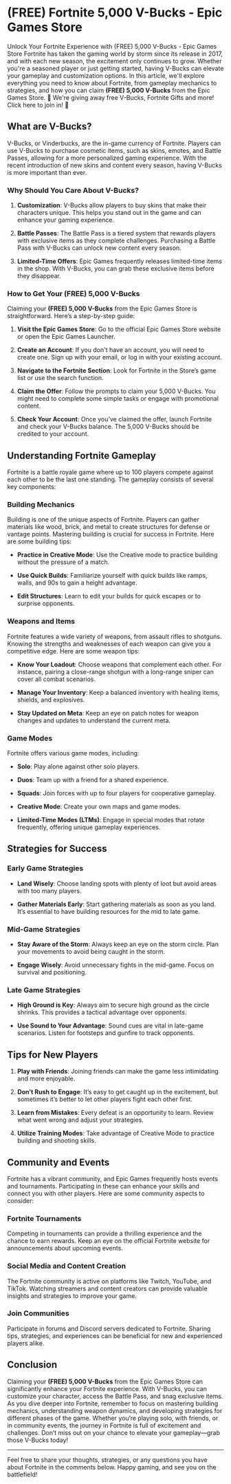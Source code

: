 # (FREE) Fortnite 5,000 V-Bucks - Epic Games Store

Unlock Your Fortnite Experience with (FREE) 5,000 V-Bucks - Epic Games Store Fortnite has taken the gaming world by storm since its release in 2017, and with each new season, the excitement only continues to grow. Whether you're a seasoned player or just getting started, having V-Bucks can elevate your gameplay and customization options. In this article, we'll explore everything you need to know about Fortnite, from gameplay mechanics to strategies, and how you can claim **(FREE) 5,000 V-Bucks** from the Epic Games Store. 🎁 We're giving away free V-Bucks, Fortnite Gifts and more! Click here to join in! 🎁

## What are V-Bucks?

V-Bucks, or Vinderbucks, are the in-game currency of Fortnite. Players can use V-Bucks to purchase cosmetic items, such as skins, emotes, and Battle Passes, allowing for a more personalized gaming experience. With the recent introduction of new skins and content every season, having V-Bucks is more important than ever.

### Why Should You Care About V-Bucks?

1. **Customization**: V-Bucks allow players to buy skins that make their characters unique. This helps you stand out in the game and can enhance your gaming experience.
   
2. **Battle Passes**: The Battle Pass is a tiered system that rewards players with exclusive items as they complete challenges. Purchasing a Battle Pass with V-Bucks can unlock new content every season.

3. **Limited-Time Offers**: Epic Games frequently releases limited-time items in the shop. With V-Bucks, you can grab these exclusive items before they disappear.

### How to Get Your (FREE) 5,000 V-Bucks

Claiming your **(FREE) 5,000 V-Bucks** from the Epic Games Store is straightforward. Here’s a step-by-step guide:

1. **Visit the Epic Games Store**: Go to the official Epic Games Store website or open the Epic Games Launcher.
   
2. **Create an Account**: If you don't have an account, you will need to create one. Sign up with your email, or log in with your existing account.
   
3. **Navigate to the Fortnite Section**: Look for Fortnite in the Store’s game list or use the search function.

4. **Claim the Offer**: Follow the prompts to claim your 5,000 V-Bucks. You might need to complete some simple tasks or engage with promotional content.

5. **Check Your Account**: Once you’ve claimed the offer, launch Fortnite and check your V-Bucks balance. The 5,000 V-Bucks should be credited to your account.

## Understanding Fortnite Gameplay

Fortnite is a battle royale game where up to 100 players compete against each other to be the last one standing. The gameplay consists of several key components:

### Building Mechanics

Building is one of the unique aspects of Fortnite. Players can gather materials like wood, brick, and metal to create structures for defense or vantage points. Mastering building is crucial for success in Fortnite. Here are some building tips:

- **Practice in Creative Mode**: Use the Creative mode to practice building without the pressure of a match.
  
- **Use Quick Builds**: Familiarize yourself with quick builds like ramps, walls, and 90s to gain a height advantage.

- **Edit Structures**: Learn to edit your builds for quick escapes or to surprise opponents.

### Weapons and Items

Fortnite features a wide variety of weapons, from assault rifles to shotguns. Knowing the strengths and weaknesses of each weapon can give you a competitive edge. Here are some weapon tips:

- **Know Your Loadout**: Choose weapons that complement each other. For instance, pairing a close-range shotgun with a long-range sniper can cover all combat scenarios.

- **Manage Your Inventory**: Keep a balanced inventory with healing items, shields, and explosives.

- **Stay Updated on Meta**: Keep an eye on patch notes for weapon changes and updates to understand the current meta.

### Game Modes

Fortnite offers various game modes, including:

- **Solo**: Play alone against other solo players.
  
- **Duos**: Team up with a friend for a shared experience.

- **Squads**: Join forces with up to four players for cooperative gameplay.

- **Creative Mode**: Create your own maps and game modes.

- **Limited-Time Modes (LTMs)**: Engage in special modes that rotate frequently, offering unique gameplay experiences.

## Strategies for Success

### Early Game Strategies

- **Land Wisely**: Choose landing spots with plenty of loot but avoid areas with too many players.

- **Gather Materials Early**: Start gathering materials as soon as you land. It’s essential to have building resources for the mid to late game.

### Mid-Game Strategies

- **Stay Aware of the Storm**: Always keep an eye on the storm circle. Plan your movements to avoid being caught in the storm.

- **Engage Wisely**: Avoid unnecessary fights in the mid-game. Focus on survival and positioning.

### Late Game Strategies

- **High Ground is Key**: Always aim to secure high ground as the circle shrinks. This provides a tactical advantage over opponents.

- **Use Sound to Your Advantage**: Sound cues are vital in late-game scenarios. Listen for footsteps and gunfire to track opponents.

## Tips for New Players

1. **Play with Friends**: Joining friends can make the game less intimidating and more enjoyable.

2. **Don’t Rush to Engage**: It’s easy to get caught up in the excitement, but sometimes it’s better to let other players fight each other first.

3. **Learn from Mistakes**: Every defeat is an opportunity to learn. Review what went wrong and adjust your strategies.

4. **Utilize Training Modes**: Take advantage of Creative Mode to practice building and shooting skills.

## Community and Events

Fortnite has a vibrant community, and Epic Games frequently hosts events and tournaments. Participating in these can enhance your skills and connect you with other players. Here are some community aspects to consider:

### Fortnite Tournaments

Competing in tournaments can provide a thrilling experience and the chance to earn rewards. Keep an eye on the official Fortnite website for announcements about upcoming events.

### Social Media and Content Creation

The Fortnite community is active on platforms like Twitch, YouTube, and TikTok. Watching streamers and content creators can provide valuable insights and strategies to improve your game.

### Join Communities

Participate in forums and Discord servers dedicated to Fortnite. Sharing tips, strategies, and experiences can be beneficial for new and experienced players alike.

## Conclusion

Claiming your **(FREE) 5,000 V-Bucks** from the Epic Games Store can significantly enhance your Fortnite experience. With V-Bucks, you can customize your character, access the Battle Pass, and snag exclusive items. As you dive deeper into Fortnite, remember to focus on mastering building mechanics, understanding weapon dynamics, and developing strategies for different phases of the game. Whether you’re playing solo, with friends, or in community events, the journey in Fortnite is full of excitement and challenges. Don’t miss out on your chance to elevate your gameplay—grab those V-Bucks today!

---

Feel free to share your thoughts, strategies, or any questions you have about Fortnite in the comments below. Happy gaming, and see you on the battlefield!
